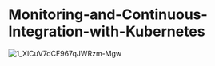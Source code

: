# Monitoring-and-Continuous-Integration-with-Kubernetes
![1_XlCuV7dCF967qJWRzm-Mgw](https://github.com/PatrykKazmierczak/Monitoring-and-Continuous-Integration-with-Kubernetes/assets/46955522/1d939857-11ef-4035-883c-f7cf3f221e2a)
